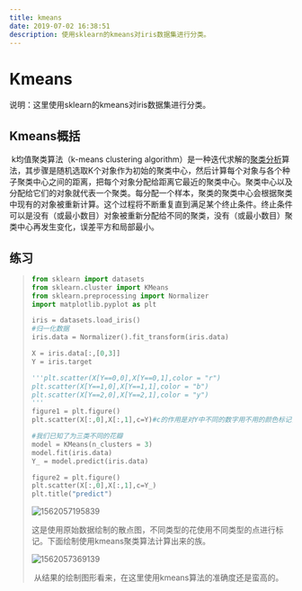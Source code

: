 ```yaml
---
title: kmeans
date: 2019-07-02 16:38:51
description: 使用sklearn的kmeans对iris数据集进行分类。
---
```




# Kmeans

说明：这里使用sklearn的kmeans对iris数据集进行分类。

## Kmeans概括

​	k均值聚类算法（k-means clustering algorithm）是一种迭代求解的[聚类分析](https://baike.baidu.com/item/聚类分析/3450227)算法，其步骤是随机选取K个对象作为初始的聚类中心，然后计算每个对象与各个种子聚类中心之间的距离，把每个对象分配给距离它最近的聚类中心。聚类中心以及分配给它们的对象就代表一个聚类。每分配一个样本，聚类的聚类中心会根据聚类中现有的对象被重新计算。这个过程将不断重复直到满足某个终止条件。终止条件可以是没有（或最小数目）对象被重新分配给不同的聚类，没有（或最小数目）聚类中心再发生变化，误差平方和局部最小。

## 练习

> ```python
> from sklearn import datasets
> from sklearn.cluster import KMeans
> from sklearn.preprocessing import Normalizer
> import matplotlib.pyplot as plt
> 
> iris = datasets.load_iris()
> #归一化数据
> iris.data = Normalizer().fit_transform(iris.data)
> 
> X = iris.data[:,[0,3]]
> Y = iris.target
> 
> '''plt.scatter(X[Y==0,0],X[Y==0,1],color = "r")
> plt.scatter(X[Y==1,0],X[Y==1,1],color = "b")
> plt.scatter(X[Y==2,0],X[Y==2,1],color = "y")
> '''
> figure1 = plt.figure()
> plt.scatter(X[:,0],X[:,1],c=Y)#c的作用是对Y中不同的数字用不用的颜色标记，和上面的注释效果相同
> 
> #我们已知了为三类不同的花瓣
> model = KMeans(n_clusters = 3)
> model.fit(iris.data)
> Y_ = model.predict(iris.data)
> 
> figure2 = plt.figure()
> plt.scatter(X[:,0],X[:,1],c=Y_)
> plt.title("predict")
> ```
>
> ![1562057195839](http://q5xxri682.bkt.clouddn.com/1562057195839.png)
>
> 这是使用原始数据绘制的散点图，不同类型的花使用不同类型的点进行标记。下面绘制使用kmeans聚类算法计算出来的族。
>
> ![1562057369139](http://q5xxri682.bkt.clouddn.com/1562057369139.png)
>
> ​	从结果的绘制图形看来，在这里使用kmeans算法的准确度还是蛮高的。